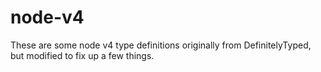 # node-v4

These are some node v4 type definitions originally from DefinitelyTyped, but modified to fix up a few things.